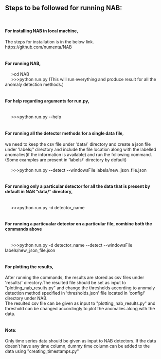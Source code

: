 <h2>Steps to be followed for running NAB:</h2> 
</br>
<h4>For installing NAB in local machine,</h4>
The steps for installation is in the below link.
https://github.com/numenta/NAB
</br>
</br>
<h4>For running NAB, </h4>
&nbsp;&nbsp;&nbsp;&nbsp; >cd NAB
</br>
&nbsp;&nbsp;&nbsp;&nbsp; >>>python run.py (This will run everything and produce result for all the anomaly detection methods.)
</br>
</br>
<h4>For help regarding arguments for run.py,</h4>
</br>
&nbsp;&nbsp;&nbsp;&nbsp; >>>python run.py --help
</br>
</br>
<h4>For running all the detector methods for a single data file,</h4>
we need to keep the csv file under 'data/' directory and create a json file under 'labels/' directory and include the file location along with the labelled anomalies(if the information is available) and 
run the following command. (Some examples are present in 'labels/' directory by default)
</br>
</br>
&nbsp;&nbsp;&nbsp;&nbsp; >>>python run.py --detect --windowsFile labels/new_json_file.json
</br>
</br>
<h4>For running only a particular detector for all the data that is present by default in NAB "data/" directory, </h4></br>
&nbsp;&nbsp;&nbsp;&nbsp; >>>python run.py -d detector_name
</br>
</br>
<h4>For running a particualar detector on a particular file, combine both the commands above </h4></br>
&nbsp;&nbsp;&nbsp;&nbsp; >>>python run.py -d detector_name --detect --windowsFile labels/new_json_file.json
</br>
</br>
<h4>For plotting the results,</h4>
After running the commands, the results are stored as csv files under 'results/' directory.The resulted file should be set as input to "plotting_nab_results.py" and change the thresholds according to anomaly detection method specified in 'thresholds.json' file located in 'config/' directory under NAB.
</br>
The resulted csv file can be given as input to "plotting_nab_results.py" and threshold can be changed accordingly to plot the anomalies along with the data. 
</br>
</br>
<h4>Note:</h4> Only time series data should be given as input to NAB detectors. If the data doesn't have any time column, dummy time column can be added to the data using "creating_timestamps.py"
